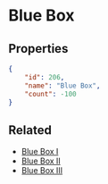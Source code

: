 # Blue Box

<no description available>

## Properties

```json
{
    "id": 206,
    "name": "Blue Box",
    "count": -100
}
```

## Related

- [Blue Box I](../items/5315-blue-box-i.md)
- [Blue Box II](../items/5316-blue-box-ii.md)
- [Blue Box III](../items/5317-blue-box-iii.md)

